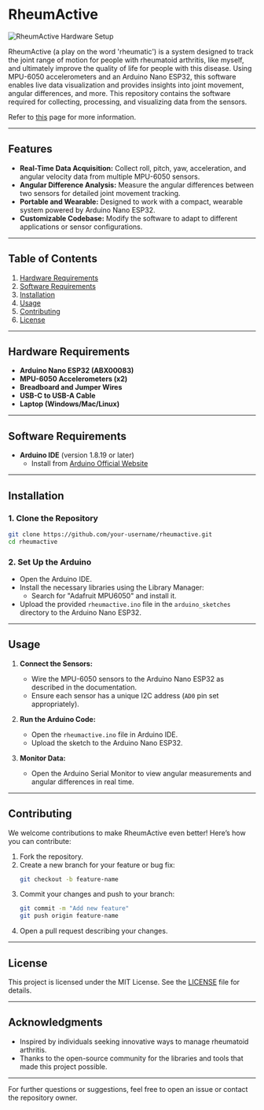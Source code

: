 # RheumActive

![RheumActive Hardware Setup](img/RheumActive_Cover.png)

RheumActive (a play on the word 'rheumatic') is a system designed to track the joint range of motion for people with rheumatoid arthritis, like myself, and ultimately improve the quality of life for people with this disease. Using MPU-6050 accelerometers and an Arduino Nano ESP32, this software enables live data visualization and provides insights into joint movement, angular differences, and more. This repository contains the software required for collecting, processing, and visualizing data from the sensors.

Refer to [this](https://patrickcap.github.io/projects/rheumactive/) page for more information.

---

## Features

- **Real-Time Data Acquisition:** Collect roll, pitch, yaw, acceleration, and angular velocity data from multiple MPU-6050 sensors.
- **Angular Difference Analysis:** Measure the angular differences between two sensors for detailed joint movement tracking.
- **Portable and Wearable:** Designed to work with a compact, wearable system powered by Arduino Nano ESP32.
- **Customizable Codebase:** Modify the software to adapt to different applications or sensor configurations.

---

## Table of Contents

1. [Hardware Requirements](#hardware-requirements)
2. [Software Requirements](#software-requirements)
3. [Installation](#installation)
4. [Usage](#usage)
5. [Contributing](#contributing)
6. [License](#license)

---

## Hardware Requirements

- **Arduino Nano ESP32 (ABX00083)**
- **MPU-6050 Accelerometers (x2)**
- **Breadboard and Jumper Wires**
- **USB-C to USB-A Cable**
- **Laptop (Windows/Mac/Linux)**

---

## Software Requirements

- **Arduino IDE** (version 1.8.19 or later)
  - Install from [Arduino Official Website](https://www.arduino.cc/en/software)

---

## Installation

### 1. Clone the Repository
```bash
git clone https://github.com/your-username/rheumactive.git
cd rheumactive
```

### 2. Set Up the Arduino
- Open the Arduino IDE.
- Install the necessary libraries using the Library Manager:
  - Search for "Adafruit MPU6050" and install it.
- Upload the provided `rheumactive.ino` file in the `arduino_sketches` directory to the Arduino Nano ESP32.

---

## Usage

1. **Connect the Sensors:**
   - Wire the MPU-6050 sensors to the Arduino Nano ESP32 as described in the documentation.
   - Ensure each sensor has a unique I2C address (`AD0` pin set appropriately).

2. **Run the Arduino Code:**
   - Open the `rheumactive.ino` file in Arduino IDE.
   - Upload the sketch to the Arduino Nano ESP32.

3. **Monitor Data:**
   - Open the Arduino Serial Monitor to view angular measurements and angular differences in real time.

---

## Contributing

We welcome contributions to make RheumActive even better! Here’s how you can contribute:

1. Fork the repository.
2. Create a new branch for your feature or bug fix:
   ```bash
   git checkout -b feature-name
   ```
3. Commit your changes and push to your branch:
   ```bash
   git commit -m "Add new feature"
   git push origin feature-name
   ```
4. Open a pull request describing your changes.

---

## License

This project is licensed under the MIT License. See the [LICENSE](LICENSE) file for details.

---

## Acknowledgments

- Inspired by individuals seeking innovative ways to manage rheumatoid arthritis.
- Thanks to the open-source community for the libraries and tools that made this project possible.

---

For further questions or suggestions, feel free to open an issue or contact the repository owner.

